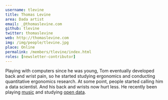 ```yaml
---
username: tlevine
title: Thomas Levine
area: Dada artist
email: _@thomaslevine.com
github: tlevine
twitter: thomaslevine
web: http://thomaslevine.com
img: /img/people/tlevine.jpg
place: Online
permalink: /members/tlevine/index.html
roles: [newsletter-contributor]
---
```


Playing with computers since he was young, Tom eventually developed back and
wrist pain, so he started studying ergonomics and conducting quantitative
ergonomics research. At some point, people started calling him a data scientist.
And his back and wrists now hurt less. He recently been
playing [music](http://csvsoundsystem.com) and
studying [open data](/open-data).
